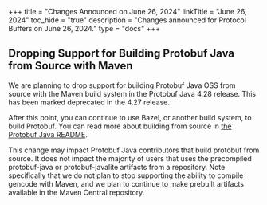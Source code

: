 +++
title = "Changes Announced on June 26, 2024"
linkTitle = "June 26, 2024"
toc_hide = "true"
description = "Changes announced for Protocol Buffers on June 26, 2024."
type = "docs"
+++

## Dropping Support for Building Protobuf Java from Source with Maven

We are planning to drop support for building Protobuf Java OSS from source with
the Maven build system in the Protobuf Java 4.28 release. This has been marked
deprecated in the 4.27 release.

After this point, you can continue to use Bazel, or another build system, to
build Protobuf. You can read more about building from source in
[the Protobuf Java README](https://github.com/protocolbuffers/protobuf/tree/main/java).

This change may impact Protobuf Java contributors that build protobuf from
source. It does not impact the majority of users that uses the precompiled
protobuf-java or protobuf-javalite artifacts from a repository. Note
specifically that we do not plan to stop supporting the ability to compile
gencode with Maven, and we plan to continue to make prebuilt artifacts available
in the Maven Central repository.
